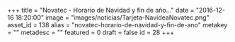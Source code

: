 +++
title = "Novatec - Horario de Navidad y fin de año..."
date = "2016-12-16 18:20:00"
image = "images/noticias/Tarjeta-NavideaNovatec.png"
asset_id = 138
alias = "novatec-horario-de-navidad-y-fin-de-ano"
metakey = ""
metadesc = ""
featured = 0
draft = false
id = 28
+++
<p><img src="images/noticias/Tarjeta-NavideaNovatec.png" alt="" /></p>
<!--more-->
